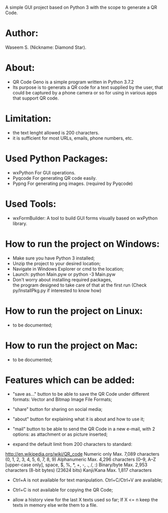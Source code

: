 A simple GUI project based on Python 3 with the scope to generate a QR Code.

# Author: 
Waseem S. (Nickname: Diamond Star).

# About:
 - QR Code Geno is a simple program written in Python 3.7.2
 - Its purpose is to generats a QR code for a text supplied by the user, 
that could be captured by a phone camera or so for using in various apps that support QR code.

# Limitation:
 - the text lenght allowed is 200 characters.
 - it is sufficient for most URLs, emails, phone numbers, etc.

# Used Python Packages:
- wxPython For GUI operations.
- Pyqcode	For generating QR code easily.
- Pypng	For generating png images. (required by Pyqcode)

# Used Tools:
 - wxFormBuilder: A tool to build GUI forms visually based on wxPython library.

# How to run the project on Windows:

 - Make sure you have Python 3 installed;
 - Unzip the project to your desired location;
 - Navigate in Windows Explorer or cmd to the location;
 - Launch: python Main.pyw or python -3 Main.pyw
 - Don't worry about installing required packages,  
   the program designed to take care of that at the first run (Check py/InstallPkg.py if interested to know how)

# How to run the project on Linux:
 - to be documented;

# How to run the project on Mac:
 - to be documented;

# Features which can be added:

 - "save as..." button to be able to save the QR Code under different formats: Vector and Bitmap Image File Formats;

 - "share" button for sharing on social media;

 - "about" button for explaining what it is about and how to use it;

 - "mail" button to be able to send the QR Code in a new e-mail, with 2 options: as attachment or as picture inserted;

 - expand the default limit from 200 characters to standard:

http://en.wikipedia.org/wiki/QR_code
Numeric only Max. 7,089 characters (0, 1, 2, 3, 4, 5, 6, 7, 8, 9) Alphanumeric Max. 4,296 characters (0–9, A–Z [upper-case only], space, $, %, *, +, -, ., /, :) Binary/byte Max. 2,953 characters (8-bit bytes) (23624 bits) Kanji/Kana Max. 1,817 characters

 - Ctrl+A is not available for text manipulation. Ctrl+C/Ctrl+V are available;

 - Ctrl+C is not available for copying the QR Code;

 - allow a history view for the last X texts used so far; If X <= n keep the texts in memory else write them to a file.
